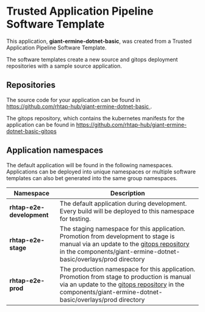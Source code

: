 # Trusted Application Pipeline Software Template

This application, **giant-ermine-dotnet-basic**, was created from a Trusted Application Pipeline Software Template.

The software templates create a new source and gitops deployment repositories with a sample source application. 

## Repositories

The source code for your application can be found in [https://github.com/rhtap-hub/giant-ermine-dotnet-basic ](https://github.com/rhtap-hub/giant-ermine-dotnet-basic ).
 
The gitops repository, which contains the kubernetes manifests for the application can be found in 
[https://github.com/rhtap-hub/giant-ermine-dotnet-basic-gitops ](https://github.com/rhtap-hub/giant-ermine-dotnet-basic-gitops ) 

## Application namespaces 

The default application will be found in the following namespaces. Applications can be deployed into unique namespaces or multiple software templates can also bet generated into the same group namespaces.  

|  Namespace   |  Description   |  
| -------- | -------- |   
| **rhtap-e2e-development** | The default application during development. Every build will be deployed to this namespace for testing. | 
| **rhtap-e2e-stage** | The staging namespace for this application. Promotion from development to stage is manual via an update to the [gitops repository](https://github.com/rhtap-hub/giant-ermine-dotnet-basic-gitops ) in the components/giant-ermine-dotnet-basic/overlays/prod directory |  
| **rhtap-e2e-prod** | The production namespace for this application. Promotion from stage to production is manual via an update to the [gitops repository](https://github.com/rhtap-hub/giant-ermine-dotnet-basic-gitops ) in the components/giant-ermine-dotnet-basic/overlays/prod directory | 